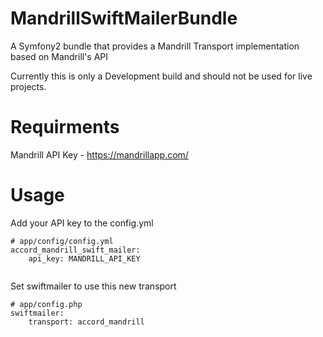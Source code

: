 MandrillSwiftMailerBundle
=========================

A Symfony2 bundle that provides a Mandrill Transport implementation based on Mandrill's API

Currently this is only a Development build and should not be used for live projects.

Requirments
=========================

Mandrill API Key - https://mandrillapp.com/

Usage
=========================

Add your API key to the config.yml

```
# app/config/config.yml
accord_mandrill_swift_mailer:
    api_key: MANDRILL_API_KEY
    
```

Set swiftmailer to use this new transport 

```
# app/config.php
swiftmailer:
    transport: accord_mandrill
    
```
